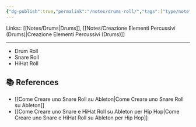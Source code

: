```yaml
---
{"dg-publish":true,"permalink":"/notes/drums-roll/","tags":["type/note"]}
---
```


Links:: [[Notes/Drums\|Drums]], [[Notes/Creazione Elementi Percussivi (Drums)\|Creazione Elementi Percussivi (Drums)]]

---


- Drum Roll
- Snare Roll
- HiHat Roll



## 📚 References

- [[Come Creare uno Snare Roll su Ableton\|Come Creare uno Snare Roll su Ableton]]
- [[Come Creare uno Snare e HiHat Roll su Ableton per Hip Hop\|Come Creare uno Snare e HiHat Roll su Ableton per Hip Hop]]

